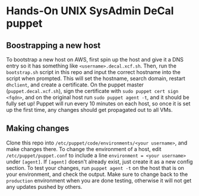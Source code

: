 Hands-On UNIX SysAdmin DeCal puppet
===================================

## Boostrapping a new host

To bootstrap a new host on AWS, first spin up the host and give it a DNS entry
so it has something like `<username>.decal.xcf.sh`. Then, run the
`bootstrap.sh` script in this repo and input the correct hostname into the
script when prompted. This will set the hostname, search domain, restart
`dhclient`, and create a certificate. On the puppet master
(`puppet.decal.xcf.sh`), sign the certificate with `sudo puppet cert sign
<fqdn>`, and on the original host run `sudo puppet agent -t`, and it should be
fully set up! Puppet will run every 10 minutes on each host, so once it is set
up the first time, any changes should get propagated out to all VMs.

## Making changes

Clone this repo into `/etc/puppet/code/environments/<your username>`, and make
changes there. To change the environment of a host, edit
`/etc/puppet/puppet.conf` to include a line `environment = <your username>`
under `[agent]`. If `[agent]` doesn't already exist, just create it as a new
config section. To test your changes, run `puppet agent -t` on the host that is
on your environment, and check the output. Make sure to change back to the
`production` environment when you are done testing, otherwise it will not get
any updates pushed by others.
